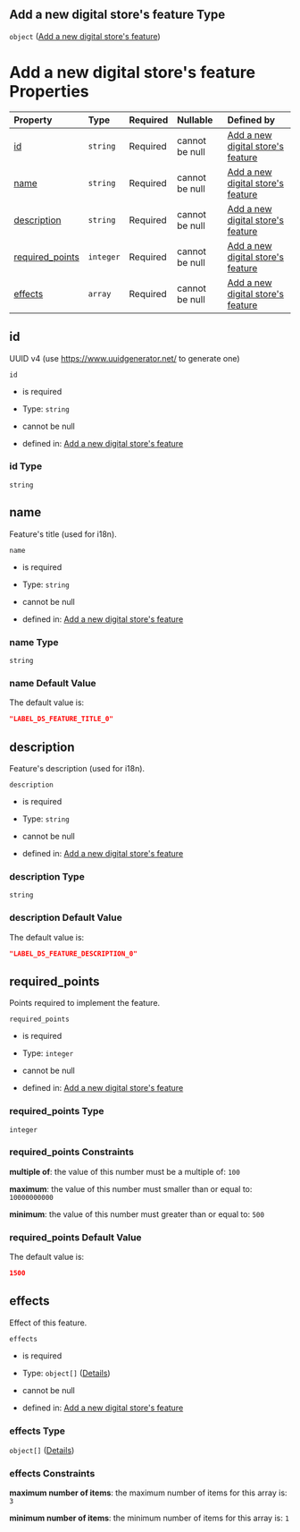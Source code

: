 ## Add a new digital store's feature Type

`object` ([Add a new digital store's feature](add-digitalstore.md))

# Add a new digital store's feature Properties

| Property                             | Type      | Required | Nullable       | Defined by                                                                                                                              |
| :----------------------------------- | :-------- | :------- | :------------- | :-------------------------------------------------------------------------------------------------------------------------------------- |
| [id](#id)                            | `string`  | Required | cannot be null | [Add a new digital store's feature](add-digitalstore-properties-id.md "add-digitalstore.json#/properties/id")                           |
| [name](#name)                        | `string`  | Required | cannot be null | [Add a new digital store's feature](add-digitalstore-properties-name.md "add-digitalstore.json#/properties/name")                       |
| [description](#description)          | `string`  | Required | cannot be null | [Add a new digital store's feature](add-digitalstore-properties-description.md "add-digitalstore.json#/properties/description")         |
| [required\_points](#required_points) | `integer` | Required | cannot be null | [Add a new digital store's feature](add-digitalstore-properties-required_points.md "add-digitalstore.json#/properties/required_points") |
| [effects](#effects)                  | `array`   | Required | cannot be null | [Add a new digital store's feature](add-digitalstore-properties-effects.md "add-digitalstore.json#/properties/effects")                 |

## id

UUID v4 (use <https://www.uuidgenerator.net/> to generate one)

`id`

*   is required

*   Type: `string`

*   cannot be null

*   defined in: [Add a new digital store's feature](add-digitalstore-properties-id.md "add-digitalstore.json#/properties/id")

### id Type

`string`

## name

Feature's title (used for i18n).

`name`

*   is required

*   Type: `string`

*   cannot be null

*   defined in: [Add a new digital store's feature](add-digitalstore-properties-name.md "add-digitalstore.json#/properties/name")

### name Type

`string`

### name Default Value

The default value is:

```json
"LABEL_DS_FEATURE_TITLE_0"
```

## description

Feature's description (used for i18n).

`description`

*   is required

*   Type: `string`

*   cannot be null

*   defined in: [Add a new digital store's feature](add-digitalstore-properties-description.md "add-digitalstore.json#/properties/description")

### description Type

`string`

### description Default Value

The default value is:

```json
"LABEL_DS_FEATURE_DESCRIPTION_0"
```

## required\_points

Points required to implement the feature.

`required_points`

*   is required

*   Type: `integer`

*   cannot be null

*   defined in: [Add a new digital store's feature](add-digitalstore-properties-required_points.md "add-digitalstore.json#/properties/required_points")

### required\_points Type

`integer`

### required\_points Constraints

**multiple of**: the value of this number must be a multiple of: `100`

**maximum**: the value of this number must smaller than or equal to: `10000000000`

**minimum**: the value of this number must greater than or equal to: `500`

### required\_points Default Value

The default value is:

```json
1500
```

## effects

Effect of this feature.

`effects`

*   is required

*   Type: `object[]` ([Details](add-digitalstore-properties-effects-items.md))

*   cannot be null

*   defined in: [Add a new digital store's feature](add-digitalstore-properties-effects.md "add-digitalstore.json#/properties/effects")

### effects Type

`object[]` ([Details](add-digitalstore-properties-effects-items.md))

### effects Constraints

**maximum number of items**: the maximum number of items for this array is: `3`

**minimum number of items**: the minimum number of items for this array is: `1`
